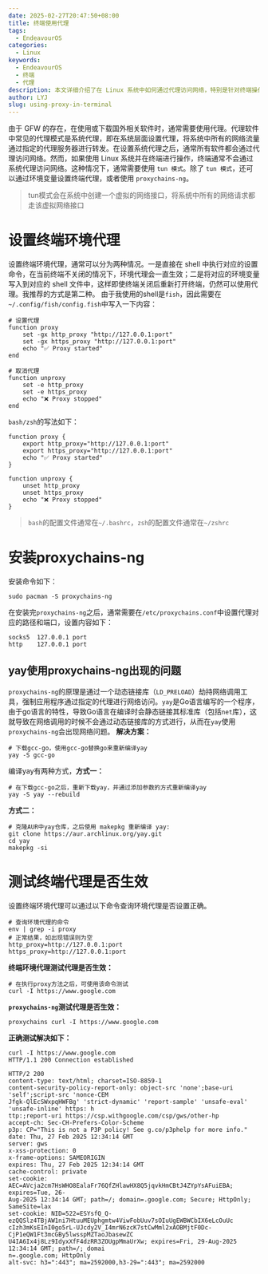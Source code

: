 ```yaml
---
date: 2025-02-27T20:47:50+08:00
title: 终端使用代理
tags:
  - EndeavourOS
categories:
  - Linux
keywords:
  - EndeavourOS
  - 终端
  - 代理
description: 本文详细介绍了在 Linux 系统中如何通过代理访问网络，特别是针对终端操作的设置方式。内容包括系统代理与终端代理的区别、如何通过环境变量设置终端代理、安装与配置 proxychains-ng，以及解决 Go 语言编写的 yay 在使用 proxychains-ng 时的网络问题。此外，还提供了代理设置后的测试方法和步骤，帮助用户确保代理配置生效并正常运行。无论是新手还是高级用户，都可以通过本文快速掌握 Linux 系统中的代理设置技巧。
author: LYJ
slug: using-proxy-in-terminal
---
```

由于 GFW 的存在，在使用或下载国外相关软件时，通常需要使用代理。代理软件中常见的代理模式是系统代理，即在系统层面设置代理，将系统中所有的网络流量通过指定的代理服务器进行转发。在设置系统代理之后，通常所有软件都会通过代理访问网络。然而，如果使用 Linux 系统并在终端进行操作，终端通常不会通过系统代理访问网络。这种情况下，通常需要使用 `tun 模式`。除了 `tun 模式`，还可以通过环境变量设置终端代理，或者使用 `proxychains-ng`。

> tun模式会在系统中创建一个虚拟的网络接口，将系统中所有的网络请求都走该虚拟网络接口

# 设置终端环境代理
设置终端环境代理，通常可以分为两种情况。一是直接在 shell 中执行对应的设置命令，在当前终端不关闭的情况下，环境代理会一直生效；二是将对应的环境变量写入到对应的 shell 文件中，这样即使终端关闭后重新打开终端，仍然可以使用代理。我推荐的方式是第二种。
由于我使用的shell是`fish`，因此需要在`~/.config/fish/config.fish`中写入一下内容：
```shell
# 设置代理
function proxy
    set -gx http_proxy "http://127.0.0.1:port"
    set -gx https_proxy "http://127.0.0.1:port"
    echo "✅ Proxy started"
end

# 取消代理
function unproxy
    set -e http_proxy
    set -e https_proxy
    echo "❌ Proxy stopped"
end
```
`bash/zsh`的写法如下：
```shell
function proxy {
    export http_proxy="http://127.0.0.1:port"
    export https_proxy="http://127.0.0.1:port"
    echo "✅ Proxy started"
}

function unproxy {
    unset http_proxy
    unset https_proxy
    echo "❌ Proxy stopped"
}
```

> `bash`的配置文件通常在`~/.bashrc`，`zsh`的配置文件通常在`~/zshrc`
# 安装proxychains-ng
安装命令如下：
```shell
sudo pacman -S proxychains-ng
```
在安装完`proxychains-ng`之后，通常需要在`/etc/proxychains.conf`中设置代理对应的路径和端口，设置内容如下：
```shell
socks5  127.0.0.1 port
http    127.0.0.1 port
```
## yay使用proxychains-ng出现的问题
`proxychains-ng`的原理是通过一个动态链接库（`LD_PRELOAD`）劫持网络调用工具，强制应用程序通过指定的代理进行网络访问。`yay`是Go语言编写的一个程序，由于go语言的特性，导致Go语言在编译时会静态链接其标准库（包括`net`库），这就导致在网络调用的时候不会通过动态链接库的方式进行，从而在`yay`使用`proxychains-ng`会出现网络问题。
**解决方案：**
```shell
# 下载gcc-go，使用gcc-go替换go来重新编译yay
yay -S gcc-go
```
编译yay有两种方式，**方式一：**
```shell
# 在下载gcc-go之后，重新下载yay，并通过添加参数的方式重新编译yay
yay -S yay --rebuild
```
**方式二：**
```shell
# 克隆AUR中yay仓库，之后使用 makepkg 重新编译 yay:  
git clone https://aur.archlinux.org/yay.git
cd yay  
makepkg -si
```
# 测试终端代理是否生效
设置终端环境代理可以通过以下命令查询环境代理是否设置正确。
```shell
# 查询环境代理的命令
env | grep -i proxy  
# 正常结果，如出现错误则为空
http_proxy=http://127.0.0.1:port
https_proxy=http://127.0.0.1:port
```
**终端环境代理测试代理是否生效：**
```shell
# 在执行proxy方法之后，可使用该命令测试
curl -I https://www.google.com
```
**`proxychains-ng`测试代理是否生效：**
```shell
proxychains curl -I https://www.google.com
```
**正确测试解决如下：**
```
curl -I https://www.google.com  
HTTP/1.1 200 Connection established  
  
HTTP/2 200    
content-type: text/html; charset=ISO-8859-1  
content-security-policy-report-only: object-src 'none';base-uri 'self';script-src 'nonce-CEM  
Jfgk-QlEcSWxpqHWFBg' 'strict-dynamic' 'report-sample' 'unsafe-eval' 'unsafe-inline' https: h  
ttp:;report-uri https://csp.withgoogle.com/csp/gws/other-hp  
accept-ch: Sec-CH-Prefers-Color-Scheme  
p3p: CP="This is not a P3P policy! See g.co/p3phelp for more info."  
date: Thu, 27 Feb 2025 12:34:14 GMT  
server: gws  
x-xss-protection: 0  
x-frame-options: SAMEORIGIN  
expires: Thu, 27 Feb 2025 12:34:14 GMT  
cache-control: private  
set-cookie: AEC=AVcja2cm7HsWHO8EalaFr76QfZHlawHX8Q5jqvkHmCBtJ4ZYpYsAFuiEBA; expires=Tue, 26-  
Aug-2025 12:34:14 GMT; path=/; domain=.google.com; Secure; HttpOnly; SameSite=lax  
set-cookie: NID=522=ESYsfQ_Q-ezQQSlz4TBjAW1ni7HtuuMEUphgmtw4ViwFobUuv7sOIuUgEWBWCbIX6eLcOuUc  
cIzh3mKsEInI0go5rL-UJcdy2V_I4mrN6zcK7stCwMml2xAOBMjtF0Dc-CjP1eQW1Ft3mcGBy5lwsspMZTaoJbasewZC  
U4IA6Ix4j8Lz9IdyxXfF4dzRR3ZOUgpMmaUrXw; expires=Fri, 29-Aug-2025 12:34:14 GMT; path=/; domai  
n=.google.com; HttpOnly  
alt-svc: h3=":443"; ma=2592000,h3-29=":443"; ma=2592000
```
